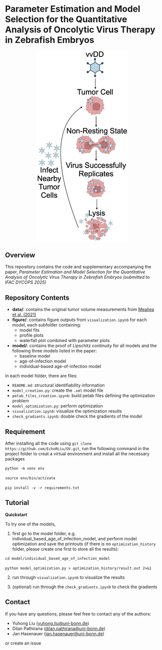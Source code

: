 # Parameter Estimation and Model Selection for the Quantitative Analysis of Oncolytic Virus Therapy in Zebrafish Embryos

<p align="center">
  <img src="figure/illustration/vvDD_mechanism.png" alt="Oncolytic Virus (vvDD) Mechanism" width="300">
</p>

## Overview
This repository contains the code and supplementary accompanying the paper, *Parameter Estimation and Model Selection for the Quantitative Analysis of Oncolytic Virus Therapy in Zebrafish Embryos (submitted to IFAC DYCOPS 2025)*

## Repository Contents
- **data/**: contains the original tumor volume measurements from [Mealiea et al. (2021)](https://www.nature.com/articles/s41417-020-0194-7.pdf)
- **figure/**: contains figure outputs from `visualization.ipynb` for each model, each subfolder containing:
    - model fits
    - profile plots
    - waterfall plot combined with parameter plots
- **model/**: contains the proof of Lipschitz continuity for all models and the following three models listed in the paper:
    - baseline model
    - age-of-infection model
    - individual-based age-of-infection model

in each model folder, there are files:

- `README.md`: structural identifiability information
- `model_creation.py`: create the `.xml` model file
- `petab_files_creation.ipynb`: build petab files defining the optimization problem
- `model_optimization.py`: perform optimization 
- `visualization.ipynb`: visualize the optimization results
- `check_gradients.ipynb`: double check the gradients of the model

## Requirement

After installing all the code using `git clone https://github.com/EchoRLiu/OV.git`, run the following command in the project folder to creat a virtual environment and install all the necessary packages

```
python -m venv env

source env/bin/activate

pip install -v -r requirements.txt

```
## Tutorial

**Quickstart**

To try one of the models,

1) first go to the model folder, e.g. individual_based_age_of_infection_model, and perform model optimization and save the printouts (if there is no `optimization_history` folder, please create one first to store all the results):

```
cd model/individual_based_age_of_infection_model

python model_optimization.py > optimization_history/result.out 2>&1

```

2) run through `visualization.ipynb` to visualize the results

3) (optional) run through the `check_gradients.ipynb` to check the gradients

## Contact
If you have any questions, please feel free to contact any of the authors:
- Yuhong Liu (yuhong.liu@uni-bonn.de)
- Dilan Pathirana (dilan.pathirana@uni-bonn.de)
- Jan Hasenauer (jan.hasenauer@uni-bonn.de)

or create an issue